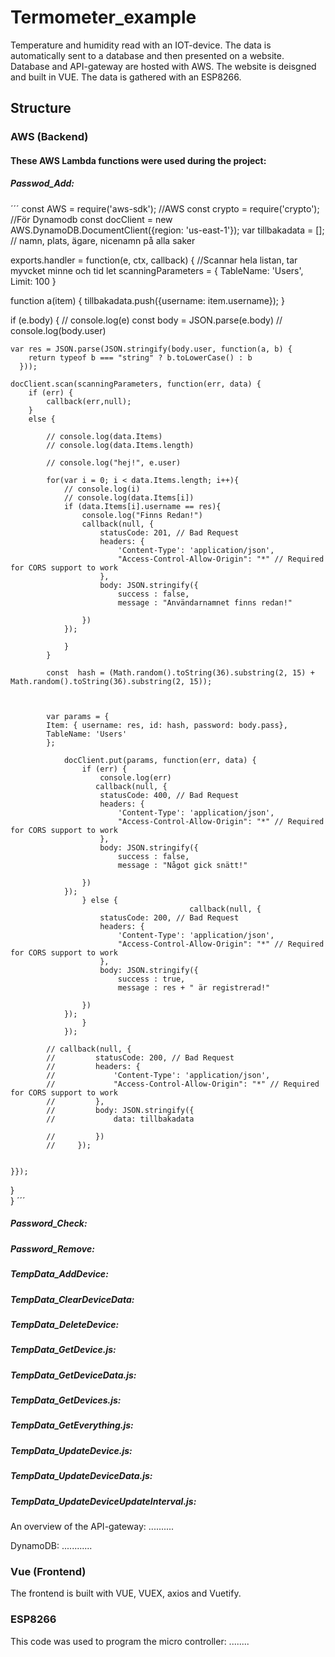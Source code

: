 # Termometer_example

Temperature and humidity read with an IOT-device. The data is automatically sent to a database and then presented on a website. Database and API-gateway are hosted with AWS. The website is deisgned and built in VUE. The data is gathered with an ESP8266. 

## Structure

### AWS (Backend)

#### These AWS Lambda functions were used during the project: 

##### Passwod_Add:

´´´
const AWS = require('aws-sdk'); //AWS
const crypto = require('crypto');
//För Dynamodb
const docClient = new AWS.DynamoDB.DocumentClient({region: 'us-east-1'});
var tillbakadata = [];  // namn, plats, ägare, nicenamn på alla saker

exports.handler = function(e, ctx, callback)
{
  //Scannar hela listan, tar myvcket minne och tid
let scanningParameters = {
  TableName: 'Users',
  Limit: 100
}

function a(item) {
    tillbakadata.push({username: item.username});
}


if (e.body) {
    // console.log(e)
    const body = JSON.parse(e.body)
    // console.log(body.user)
    
    var res = JSON.parse(JSON.stringify(body.user, function(a, b) {
        return typeof b === "string" ? b.toLowerCase() : b
      }));
      
    docClient.scan(scanningParameters, function(err, data) {
        if (err) {
            callback(err,null);
        }
        else {
            
            // console.log(data.Items)
            // console.log(data.Items.length)
            
            // console.log("hej!", e.user)
            
            for(var i = 0; i < data.Items.length; i++){
                // console.log(i)
                // console.log(data.Items[i])
                if (data.Items[i].username == res){
                    console.log("Finns Redan!")
                    callback(null, {
                        statusCode: 201, // Bad Request
                        headers: {
                            'Content-Type': 'application/json',
                            "Access-Control-Allow-Origin": "*" // Required for CORS support to work
                        },
                        body: JSON.stringify({
                            success : false,
                            message : "Användarnamnet finns redan!"

                    })
                });
                    
                }
            }
            
            const  hash = (Math.random().toString(36).substring(2, 15) + Math.random().toString(36).substring(2, 15));
            
            
            
            var params = {
            Item: { username: res, id: hash, password: body.pass},
            TableName: 'Users'
            };
            
                docClient.put(params, function(err, data) {
                    if (err) {
                        console.log(err)
                       callback(null, {
                        statusCode: 400, // Bad Request
                        headers: {
                            'Content-Type': 'application/json',
                            "Access-Control-Allow-Origin": "*" // Required for CORS support to work
                        },
                        body: JSON.stringify({
                            success : false,
                            message : "Något gick snätt!"

                    })
                });
                    } else {
                                            callback(null, {
                        statusCode: 200, // Bad Request
                        headers: {
                            'Content-Type': 'application/json',
                            "Access-Control-Allow-Origin": "*" // Required for CORS support to work
                        },
                        body: JSON.stringify({
                            success : true,
                            message : res + " är registrerad!"

                    })
                });
                    }
                });
            
            // callback(null, {
            //         statusCode: 200, // Bad Request
            //         headers: {
            //             'Content-Type': 'application/json',
            //             "Access-Control-Allow-Origin": "*" // Required for CORS support to work
            //         },
            //         body: JSON.stringify({
            //             data: tillbakadata

            //         })
            //     });
    
        
    }});
}  
 }
´´´

##### Password_Check:

##### Password_Remove:

##### TempData_AddDevice:

##### TempData_ClearDeviceData:

##### TempData_DeleteDevice:

##### TempData_GetDevice.js:

##### TempData_GetDeviceData.js:

##### TempData_GetDevices.js:

##### TempData_GetEverything.js:

##### TempData_UpdateDevice.js:

##### TempData_UpdateDeviceData.js:

##### TempData_UpdateDeviceUpdateInterval.js:

An overview of the API-gateway: ..........

DynamoDB: ............

### Vue (Frontend)

The frontend is built with VUE, VUEX, axios and Vuetify.

### ESP8266

This code was used to program the micro controller: ........
